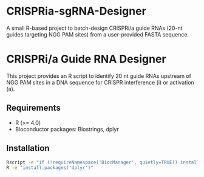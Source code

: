 # CRISPRia-sgRNA-Designer
A small R-based project to batch-design CRISPRi/a guide RNAs (20-nt guides targeting NGG PAM sites) from a user-provided FASTA sequence.

# CRISPRi/a Guide RNA Designer

This project provides an R script to identify 20 nt guide RNAs upstream of NGG PAM sites in a DNA sequence for CRISPR interference (i) or activation (a).

## Requirements
- R (>= 4.0)
- Bioconductor packages: Biostrings, dplyr

## Installation
```sh
Rscript -e "if (!requireNamespace('BiocManager', quietly=TRUE)) install.packages('BiocManager'); BiocManager::install(c('Biostrings'))"
R -e "install.packages('dplyr')"
